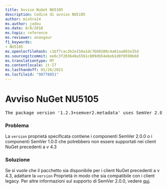 ```yaml
---
title: Avviso NuGet NU5105
description: Codice di avviso NU5105
author: mishra14
ms.author: jodou
ms.date: 8/8/2018
ms.topic: reference
ms.reviewer: anangaur
f1_keywords:
- NU5105
ms.openlocfilehash: c1bf7cac2b2e150a1dc7660280c4a81aa801e35d
ms.sourcegitcommit: ee6c3f203648a5561c809db54ebeb1d0f0598b68
ms.translationtype: MT
ms.contentlocale: it-IT
ms.lasthandoff: 01/26/2021
ms.locfileid: "98778051"
---
```

# <a name="nuget-warning-nu5105"></a>Avviso NuGet NU5105
<pre>The package version '1.2.3+semver2.metadata' uses SemVer 2.0.0 or components of SemVer 1.0.0 that are not supported on legacy clients. Change the package version to a SemVer 1.0.0 string. If the version contains a release label it must start with a letter. This message can be ignored if the package is not intended for older clients.</pre>

### <a name="issue"></a>Problema

La `version` proprietà specificata contiene i componenti SemVer 2.0.0 o i componenti SemVer 1.0.0 che potrebbero non essere supportati nei client NuGet precedenti a v 4.3


### <a name="solution"></a>Soluzione

Se si vuole che il pacchetto sia disponibile per i client NuGet precedenti a v 4.3, adattare la `version` Proprietà in modo che sia compatibile con i client legacy. Per altre informazioni sul supporto di SemVer 2.0.0, vedere [qui](https://github.com/NuGet/Home/wiki/SemVer-2.0.0-support).

